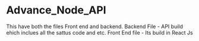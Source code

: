 # Advance_Node_API
This have both the files Front end and backend. 
Backend File - API build ehich inclues all the sattus code and etc.
Front End file - Its build in React Js
